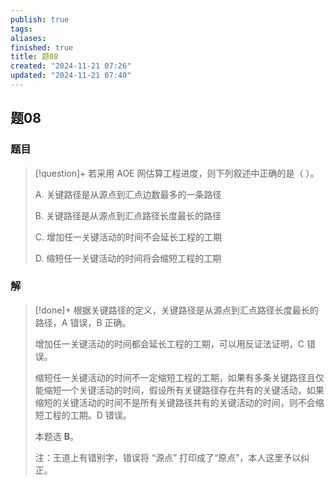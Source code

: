 ```yaml
---
publish: true
tags: 
aliases: 
finished: true
title: 题08
created: "2024-11-21 07:26"
updated: "2024-11-21 07:40"
---
```

## 题08
### 题目
> [!question]+
> 若采用 AOE 网估算工程进度，则下列叙述中正确的是（ ）。
> 
> A. 关键路径是从源点到汇点边数最多的一条路径
> 
> B. 关键路径是从源点到汇点路径长度最长的路径
> 
> C. 增加任一关键活动的时间不会延长工程的工期
> 
> D. 缩短任一关键活动的时间将会缩短工程的工期
### 解
> [!done]+
> 根据关键路径的定义，关键路径是从源点到汇点路径长度最长的路径，A 错误，B 正确。
> 
> 增加任一关键活动的时间都会延长工程的工期，可以用反证法证明，C 错误。
> 
> 缩短任一关键活动的时间不一定缩短工程的工期，如果有多条关键路径且仅能缩短一个关键活动的时间，假设所有关键路径存在共有的关键活动，如果缩短的关键活动的时间不是所有关键路径共有的关键活动的时间，则不会缩短工程的工期。D 错误。
> 
> 本题选 **B**。
> 
> 注：王道上有错别字，错误将 “源点” 打印成了“原点”，本人这里予以纠正。